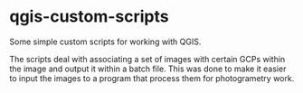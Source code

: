 # qgis-custom-scripts
Some simple custom scripts for working with QGIS.

The scripts deal with associating a set of images with certain GCPs within the image and output it within a batch file. 
This was done to make it easier to input the images to a program that process them for photogrametry work.
